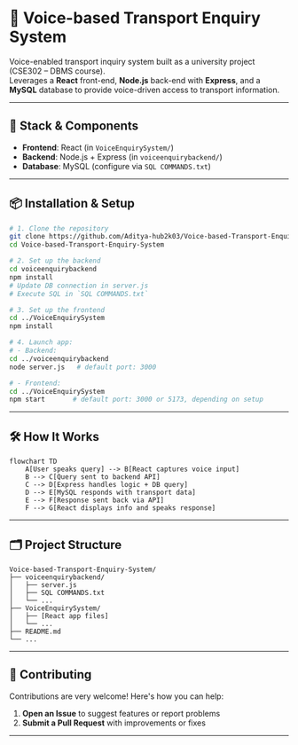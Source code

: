 # 🚌 Voice-based Transport Enquiry System

Voice-enabled transport inquiry system built as a university project (CSE302 – DBMS course).  
Leverages a **React** front-end, **Node.js** back-end with **Express**, and a **MySQL** database to provide voice-driven access to transport information.

---

## 🚀 Stack & Components

- **Frontend**: React (in `VoiceEnquirySystem/`)
- **Backend**: Node.js + Express (in `voiceenquirybackend/`)
- **Database**: MySQL (configure via `SQL COMMANDS.txt`)

---

## 📦 Installation & Setup

```bash
# 1. Clone the repository
git clone https://github.com/Aditya-hub2k03/Voice-based-Transport-Enquiry-System.git
cd Voice-based-Transport-Enquiry-System

# 2. Set up the backend
cd voiceenquirybackend
npm install
# Update DB connection in server.js
# Execute SQL in `SQL COMMANDS.txt`

# 3. Set up the frontend
cd ../VoiceEnquirySystem
npm install

# 4. Launch app:
# - Backend:
cd ../voiceenquirybackend
node server.js   # default port: 3000

# - Frontend:
cd ../VoiceEnquirySystem
npm start       # default port: 3000 or 5173, depending on setup
```

---

## 🛠 How It Works

```mermaid
flowchart TD
    A[User speaks query] --> B[React captures voice input]
    B --> C[Query sent to backend API]
    C --> D[Express handles logic + DB query]
    D --> E[MySQL responds with transport data]
    E --> F[Response sent back via API]
    F --> G[React displays info and speaks response]
```

---

## 🗂 Project Structure

```
Voice-based-Transport-Enquiry-System/
├── voiceenquirybackend/
│   ├── server.js
│   ├── SQL COMMANDS.txt
│   └── ...
├── VoiceEnquirySystem/
│   ├── [React app files]
│   └── ...
├── README.md
└── ...
```

---


## 🤝 Contributing

Contributions are very welcome! Here's how you can help:

1. **Open an Issue** to suggest features or report problems  
2. **Submit a Pull Request** with improvements or fixes

---

